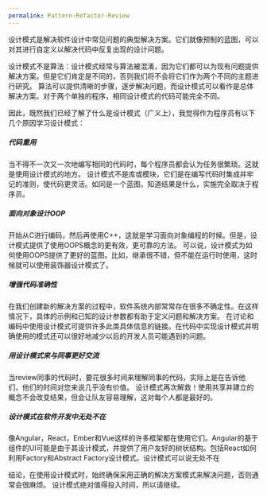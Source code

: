 ```yaml
---
permalink: Pattern-Refactor-Review
---
```

设计模式是解决软件设计中常见问题的典型解决方案。它们就像预制的蓝图，可以对其进行自定义以解决代码中反复出现的设计问题。

设计模式不是算法：设计模式经常与算法被混淆，因为它们都可以为现有问题提供解决方案。但是它们肯定是不同的，否则我们将不会将它们作为两个不同的主题进行研究。
算法可以提供清晰的步骤，逐步解决问题，而设计模式可以看作是总体解决方案。对于两个单独的程序，相同设计模式的代码可能完全不同。

因此，既然我们已经了解了什么是设计模式（广义上），我觉得作为程序员有以下几个原因学习设计模式：

##### 代码重用
当不得不一次又一次地编写相同的代码时，每个程序员都会认为任务很繁琐。这就是使用设计模式的地方。
设计模式不是库或模块，它们是在编写代码时集成并牢记的准则，使代码更灵活。如同是一个蓝图，知道结果是什么，实施完全取决于程序员。
##### 面向对象设计OOP
开始从C进行编码，然后再使用C++，这就是学习面向对象编程的时候。但是，设计模式提供了使用OOPS概念的更有效，更可靠的方法。
可以说，设计模式为如何使用OOPS提供了更好的蓝图。比如，继承很不错，但不能在运行时使用，这时候就可以使用装饰器设计模式了。
##### 增强代码准确性
在我们创建新的解决方案的过程中，软件系统内部常常存在很多不确定性。在这样情况下，具体的示例和已知的设计参数都有助于定义问题和解决方案。
在讨论和编码中使用设计模式可提供许多此类具体信息的链接。在代码中实现设计模式并明确使用的模式还可以很好地减少以后的开发人员可能遇到的问题。
##### 用设计模式来与同事更好交流
当review同事的代码时，要花很多时间来理解同事的代码，实际上是在告诉他们，他们的时间对您来说几乎没有价值。
设计模式再次解救！使用共享并建立的概念不会改变结果，但会让队友容易理解，这对每个人都是最好的。
##### 设计模式在软件开发中无处不在
像Angular，React，Ember和Vue这样的许多框架都在使用它们。Angular的基于组件的UI可能是由于其设计模式，并提供了用户友好的树状结构。包括React如何利用Factory和Abstract Factory设计模式。设计模式可以说无处不在

结论，在使用设计模式时，始终确保采用正确的解决方案模式来解决问题，否则通常会很麻烦。
设计模式绝对值得投入时间，所以请继续。
